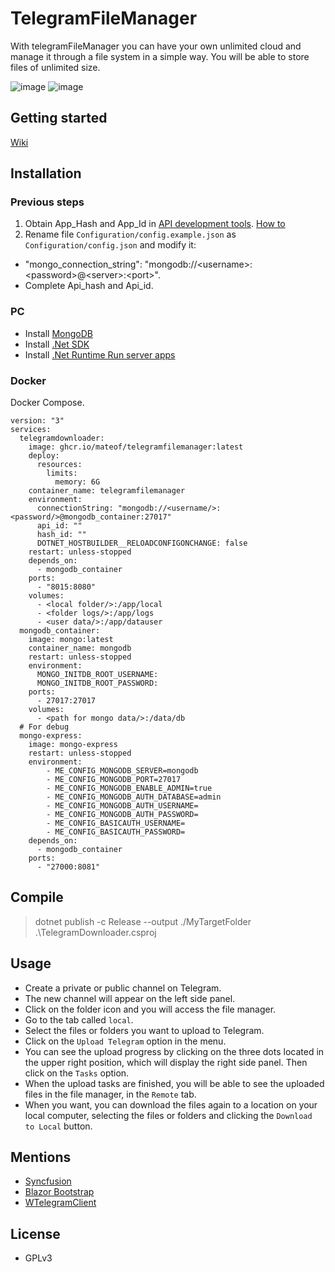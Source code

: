 # TelegramFileManager
With telegramFileManager you can have your own unlimited cloud and manage it through a file system in a simple way.
You will be able to store files of unlimited size.

![image](https://github.com/user-attachments/assets/d0853d9b-f6e1-4fbb-aa35-b71c81a1c17a)
![image](https://github.com/user-attachments/assets/6f825a2e-f134-40c1-a708-3a6cc754372b)

## Getting started
[Wiki](https://github.com/mateof/TelegramFileManager/wiki)

## Installation
### Previous steps
1. Obtain App_Hash and App_Id in [API development tools](https://my.telegram.org/apps). [How to](https://core.telegram.org/api/obtaining_api_id)
2. Rename file `Configuration/config.example.json` as `Configuration/config.json` and modify it:
  - "mongo_connection_string": "mongodb://\<username>:\<password>@\<server>:\<port>".
  - Complete Api_hash and Api_id.

### PC
- Install [MongoDB](https://www.mongodb.com/try/download/community)
- Install [.Net SDK](https://dotnet.microsoft.com/en-us/download)
- Install [.Net Runtime Run server apps](https://dotnet.microsoft.com/en-us/download/dotnet/6.0/runtime?cid=getdotnetcore&os=windows&arch=x64)

### Docker
Docker Compose.

```
version: "3"
services:
  telegramdownloader:
    image: ghcr.io/mateof/telegramfilemanager:latest
    deploy:
      resources:
        limits:
          memory: 6G
    container_name: telegramfilemanager
    environment:
      connectionString: "mongodb://<username/>:<password/>@mongodb_container:27017"
      api_id: ""
      hash_id: ""
      DOTNET_HOSTBUILDER__RELOADCONFIGONCHANGE: false
    restart: unless-stopped
    depends_on:
      - mongodb_container
    ports:
      - "8015:8080"
    volumes:
      - <local folder/>:/app/local
      - <folder logs/>:/app/logs
      - <user data/>:/app/datauser
  mongodb_container:
    image: mongo:latest
    container_name: mongodb
    restart: unless-stopped
    environment:
      MONGO_INITDB_ROOT_USERNAME: 
      MONGO_INITDB_ROOT_PASSWORD: 
    ports:
      - 27017:27017
    volumes:
      - <path for mongo data/>:/data/db
  # For debug    
  mongo-express:
    image: mongo-express
    restart: unless-stopped
    environment:
        - ME_CONFIG_MONGODB_SERVER=mongodb
        - ME_CONFIG_MONGODB_PORT=27017
        - ME_CONFIG_MONGODB_ENABLE_ADMIN=true
        - ME_CONFIG_MONGODB_AUTH_DATABASE=admin
        - ME_CONFIG_MONGODB_AUTH_USERNAME=
        - ME_CONFIG_MONGODB_AUTH_PASSWORD=
        - ME_CONFIG_BASICAUTH_USERNAME=
        - ME_CONFIG_BASICAUTH_PASSWORD=
    depends_on:
      - mongodb_container
    ports:
      - "27000:8081"
```
## Compile

> dotnet publish -c Release --output ./MyTargetFolder .\TelegramDownloader.csproj

## Usage

- Create a private or public channel on Telegram.
- The new channel will appear on the left side panel.
- Click on the folder icon and you will access the file manager.
- Go to the tab called `local`.
- Select the files or folders you want to upload to Telegram.
- Click on the `Upload Telegram` option in the menu.
- You can see the upload progress by clicking on the three dots located in the upper right position, which will display the right side panel. Then click on the `Tasks` option.
- When the upload tasks are finished, you will be able to see the uploaded files in the file manager, in the `Remote` tab.
- When you want, you can download the files again to a location on your local computer, selecting the files or folders and clicking the `Download to Local` button.

## Mentions

- [Syncfusion](https://www.syncfusion.com/blazor-components)
- [Blazor Bootstrap](https://demos.blazorbootstrap.com/)
- [WTelegramClient](https://github.com/wiz0u/WTelegramClient)

<!---

## Name

## Description

## Badges

## Visuals


## Support


## Roadmap


## Contributing


## Authors and acknowledgment

-->

## License
- GPLv3

<!--

## Project status

-->
